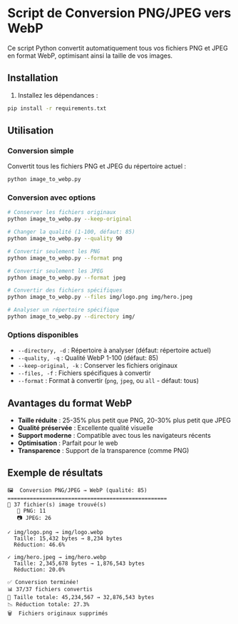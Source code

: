 # Script de Conversion PNG/JPEG vers WebP

Ce script Python convertit automatiquement tous vos fichiers PNG et JPEG en format WebP, optimisant ainsi la taille de vos images.

## Installation

1. Installez les dépendances :
```bash
pip install -r requirements.txt
```

## Utilisation

### Conversion simple
Convertit tous les fichiers PNG et JPEG du répertoire actuel :
```bash
python image_to_webp.py
```

### Conversion avec options
```bash
# Conserver les fichiers originaux
python image_to_webp.py --keep-original

# Changer la qualité (1-100, défaut: 85)
python image_to_webp.py --quality 90

# Convertir seulement les PNG
python image_to_webp.py --format png

# Convertir seulement les JPEG
python image_to_webp.py --format jpeg

# Convertir des fichiers spécifiques
python image_to_webp.py --files img/logo.png img/hero.jpeg

# Analyser un répertoire spécifique
python image_to_webp.py --directory img/
```

### Options disponibles
- `--directory, -d` : Répertoire à analyser (défaut: répertoire actuel)
- `--quality, -q` : Qualité WebP 1-100 (défaut: 85)
- `--keep-original, -k` : Conserver les fichiers originaux
- `--files, -f` : Fichiers spécifiques à convertir
- `--format` : Format à convertir (`png`, `jpeg`, ou `all` - défaut: tous)

## Avantages du format WebP
- **Taille réduite** : 25-35% plus petit que PNG, 20-30% plus petit que JPEG
- **Qualité préservée** : Excellente qualité visuelle
- **Support moderne** : Compatible avec tous les navigateurs récents
- **Optimisation** : Parfait pour le web
- **Transparence** : Support de la transparence (comme PNG)

## Exemple de résultats
```
🖼️  Conversion PNG/JPEG → WebP (qualité: 85)
==================================================
📁 37 fichier(s) image trouvé(s)
   📸 PNG: 11
   📷 JPEG: 26

✓ img/logo.png → img/logo.webp
  Taille: 15,432 bytes → 8,234 bytes
  Réduction: 46.6%

✓ img/hero.jpeg → img/hero.webp
  Taille: 2,345,678 bytes → 1,876,543 bytes
  Réduction: 20.0%

✅ Conversion terminée!
📊 37/37 fichiers convertis
💾 Taille totale: 45,234,567 → 32,876,543 bytes
📉 Réduction totale: 27.3%
🗑️  Fichiers originaux supprimés
```
